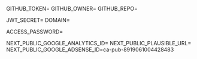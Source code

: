 GITHUB_TOKEN=
GITHUB_OWNER=
GITHUB_REPO=

JWT_SECRET=
DOMAIN=

ACCESS_PASSWORD=

NEXT_PUBLIC_GOOGLE_ANALYTICS_ID=
NEXT_PUBLIC_PLAUSIBLE_URL=
NEXT_PUBLIC_GOOGLE_ADSENSE_ID=ca-pub-8919061004428483

